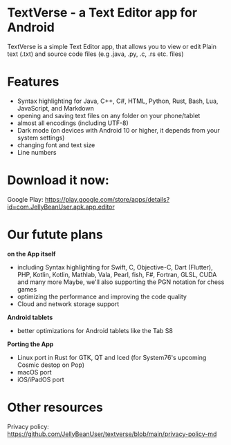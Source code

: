 # TextVerse - a Text Editor app for Android

TextVerse is a simple Text Editor app, that allows you to view or edit Plain text (.txt) and source code files (e.g .java, .py, .c, .rs etc. files)

# Features
- Syntax highlighting for Java, C++, C#, HTML, Python, Rust, Bash, Lua, JavaScript, and Markdown
- opening and saving text files on any folder on your phone/tablet
- almost all encodings (including UTF-8)
- Dark mode (on devices with Android 10 or higher, it depends from your system settings)
- changing font and text size
- Line numbers

# Download it now:
Google Play: https://play.google.com/store/apps/details?id=com.JellyBeanUser.apk.app.editor

# Our futute plans
__on the App itself__
- including Syntax highlighting for Swift, C, Objective-C, Dart (Flutter), PHP, Kotlin, Kotlin, Mathlab, Vala, Pearl, fish, F#, Fortran, GLSL, CUDA and many more
Maybe, we'll also supporting the PGN notation for chess games
- optimizing the performance and improving the code quality
- Cloud and network storage support

__Android tablets__
- better optimizations for Android tablets like the Tab S8

__Porting the App__
- Linux port in Rust for GTK, QT and Iced (for System76's upcoming Cosmic destop on Pop)
- macOS port
- iOS/iPadOS port

# Other resources
Privacy policy: https://github.com/JellyBeanUser/textverse/blob/main/privacy-policy-md
